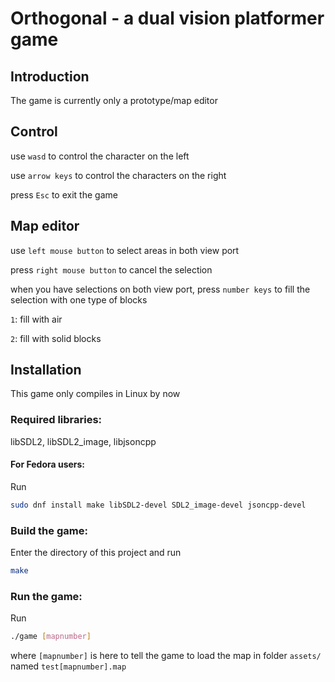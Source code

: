 # Orthogonal - a dual vision platformer game

## Introduction
The game is currently only a prototype/map editor

## Control
use `wasd` to control the character on the left

use `arrow keys` to control the characters on the right

press `Esc` to exit the game

## Map editor
use `left mouse button` to select areas in both view port

press `right mouse button` to cancel the selection

when you have selections on both view port, press `number keys` to fill the selection with one type of blocks

`1`: fill with air

`2`: fill with solid blocks

## Installation
This game only compiles in Linux by now

### Required libraries:
libSDL2, libSDL2\_image, libjsoncpp

#### For Fedora users:
Run
```bash
sudo dnf install make libSDL2-devel SDL2_image-devel jsoncpp-devel
```

### Build the game:
Enter the directory of this project and run
```bash
make
```

### Run the game:
Run
```bash
./game [mapnumber]
```
where `[mapnumber]` is here to tell the game to load the map in folder `assets/` named `test[mapnumber].map`
